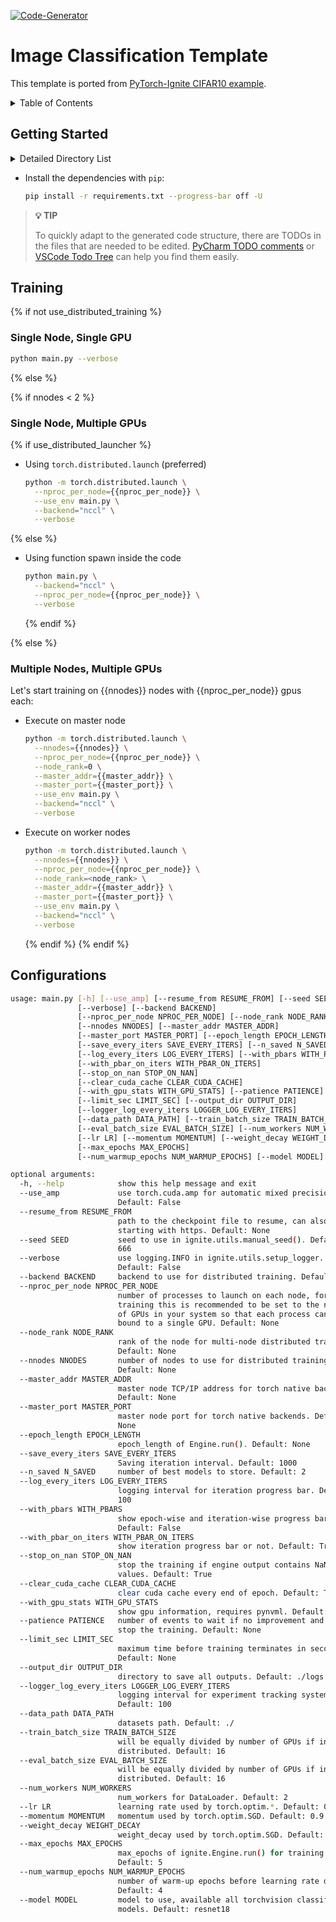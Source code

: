[![Code-Generator](https://badgen.net/badge/Template%20by/Code-Generator/ee4c2c?labelColor=eaa700)](https://github.com/pytorch-ignite/code-generator)

# Image Classification Template

This template is ported from [PyTorch-Ignite CIFAR10 example](https://github.com/pytorch/ignite/tree/master/examples/contrib/cifar10).

<details>
<summary>
Table of Contents
</summary>

- [Getting Started](#getting-started)
- [Training](#training)
- [Configurations](#configurations)

</details>

## Getting Started

<details>
<summary>
Detailed Directory List
</summary>

```sh
image_classification
├── README.md
├── config.py
├── datasets.py
├── handlers.py
├── main.py
├── models.py
├── requirements.txt
├── test_all.py
├── trainers.py
└── utils.py
```

</details>

- Install the dependencies with `pip`:

  ```sh
  pip install -r requirements.txt --progress-bar off -U
  ```

> **💡 TIP**
>
> To quickly adapt to the generated code structure, there are TODOs in the files that are needed to be edited.
> [PyCharm TODO comments](https://www.jetbrains.com/help/pycharm/using-todo.html) or
> [VSCode Todo Tree](https://marketplace.visualstudio.com/items?itemName=Gruntfuggly.todo-tree)
> can help you find them easily.

## Training

{% if not use_distributed_training %}

### Single Node, Single GPU

```sh
python main.py --verbose
```

{% else %}

{% if nnodes < 2 %}

### Single Node, Multiple GPUs

{% if use_distributed_launcher %}

- Using `torch.distributed.launch` (preferred)

  ```sh
  python -m torch.distributed.launch \
    --nproc_per_node={{nproc_per_node}} \
    --use_env main.py \
    --backend="nccl" \
    --verbose
  ```

{% else %}

- Using function spawn inside the code

  ```sh
  python main.py \
    --backend="nccl" \
    --nproc_per_node={{nproc_per_node}} \
    --verbose
  ```

  {% endif %}

{% else %}

### Multiple Nodes, Multiple GPUs

Let's start training on {{nnodes}} nodes with {{nproc_per_node}} gpus each:

- Execute on master node

  ```sh
  python -m torch.distributed.launch \
    --nnodes={{nnodes}} \
    --nproc_per_node={{nproc_per_node}} \
    --node_rank=0 \
    --master_addr={{master_addr}} \
    --master_port={{master_port}} \
    --use_env main.py \
    --backend="nccl" \
    --verbose
  ```

- Execute on worker nodes

  ```sh
  python -m torch.distributed.launch \
    --nnodes={{nnodes}} \
    --nproc_per_node={{nproc_per_node}} \
    --node_rank=<node_rank> \
    --master_addr={{master_addr}} \
    --master_port={{master_port}} \
    --use_env main.py \
    --backend="nccl" \
    --verbose
  ```

  {% endif %}
  {% endif %}

## Configurations

```sh
usage: main.py [-h] [--use_amp] [--resume_from RESUME_FROM] [--seed SEED]
               [--verbose] [--backend BACKEND]
               [--nproc_per_node NPROC_PER_NODE] [--node_rank NODE_RANK]
               [--nnodes NNODES] [--master_addr MASTER_ADDR]
               [--master_port MASTER_PORT] [--epoch_length EPOCH_LENGTH]
               [--save_every_iters SAVE_EVERY_ITERS] [--n_saved N_SAVED]
               [--log_every_iters LOG_EVERY_ITERS] [--with_pbars WITH_PBARS]
               [--with_pbar_on_iters WITH_PBAR_ON_ITERS]
               [--stop_on_nan STOP_ON_NAN]
               [--clear_cuda_cache CLEAR_CUDA_CACHE]
               [--with_gpu_stats WITH_GPU_STATS] [--patience PATIENCE]
               [--limit_sec LIMIT_SEC] [--output_dir OUTPUT_DIR]
               [--logger_log_every_iters LOGGER_LOG_EVERY_ITERS]
               [--data_path DATA_PATH] [--train_batch_size TRAIN_BATCH_SIZE]
               [--eval_batch_size EVAL_BATCH_SIZE] [--num_workers NUM_WORKERS]
               [--lr LR] [--momentum MOMENTUM] [--weight_decay WEIGHT_DECAY]
               [--max_epochs MAX_EPOCHS]
               [--num_warmup_epochs NUM_WARMUP_EPOCHS] [--model MODEL]

optional arguments:
  -h, --help            show this help message and exit
  --use_amp             use torch.cuda.amp for automatic mixed precision.
                        Default: False
  --resume_from RESUME_FROM
                        path to the checkpoint file to resume, can also url
                        starting with https. Default: None
  --seed SEED           seed to use in ignite.utils.manual_seed(). Default:
                        666
  --verbose             use logging.INFO in ignite.utils.setup_logger.
                        Default: False
  --backend BACKEND     backend to use for distributed training. Default: None
  --nproc_per_node NPROC_PER_NODE
                        number of processes to launch on each node, for GPU
                        training this is recommended to be set to the number
                        of GPUs in your system so that each process can be
                        bound to a single GPU. Default: None
  --node_rank NODE_RANK
                        rank of the node for multi-node distributed training.
                        Default: None
  --nnodes NNODES       number of nodes to use for distributed training.
                        Default: None
  --master_addr MASTER_ADDR
                        master node TCP/IP address for torch native backends.
                        Default: None
  --master_port MASTER_PORT
                        master node port for torch native backends. Default:
                        None
  --epoch_length EPOCH_LENGTH
                        epoch_length of Engine.run(). Default: None
  --save_every_iters SAVE_EVERY_ITERS
                        Saving iteration interval. Default: 1000
  --n_saved N_SAVED     number of best models to store. Default: 2
  --log_every_iters LOG_EVERY_ITERS
                        logging interval for iteration progress bar. Default:
                        100
  --with_pbars WITH_PBARS
                        show epoch-wise and iteration-wise progress bars.
                        Default: False
  --with_pbar_on_iters WITH_PBAR_ON_ITERS
                        show iteration progress bar or not. Default: True
  --stop_on_nan STOP_ON_NAN
                        stop the training if engine output contains NaN/inf
                        values. Default: True
  --clear_cuda_cache CLEAR_CUDA_CACHE
                        clear cuda cache every end of epoch. Default: True
  --with_gpu_stats WITH_GPU_STATS
                        show gpu information, requires pynvml. Default: False
  --patience PATIENCE   number of events to wait if no improvement and then
                        stop the training. Default: None
  --limit_sec LIMIT_SEC
                        maximum time before training terminates in seconds.
                        Default: None
  --output_dir OUTPUT_DIR
                        directory to save all outputs. Default: ./logs
  --logger_log_every_iters LOGGER_LOG_EVERY_ITERS
                        logging interval for experiment tracking system.
                        Default: 100
  --data_path DATA_PATH
                        datasets path. Default: ./
  --train_batch_size TRAIN_BATCH_SIZE
                        will be equally divided by number of GPUs if in
                        distributed. Default: 16
  --eval_batch_size EVAL_BATCH_SIZE
                        will be equally divided by number of GPUs if in
                        distributed. Default: 16
  --num_workers NUM_WORKERS
                        num_workers for DataLoader. Default: 2
  --lr LR               learning rate used by torch.optim.*. Default: 0.001
  --momentum MOMENTUM   momentum used by torch.optim.SGD. Default: 0.9
  --weight_decay WEIGHT_DECAY
                        weight_decay used by torch.optim.SGD. Default: 0.0001
  --max_epochs MAX_EPOCHS
                        max_epochs of ignite.Engine.run() for training.
                        Default: 5
  --num_warmup_epochs NUM_WARMUP_EPOCHS
                        number of warm-up epochs before learning rate decay.
                        Default: 4
  --model MODEL         model to use, available all torchvision classification
                        models. Default: resnet18
```
